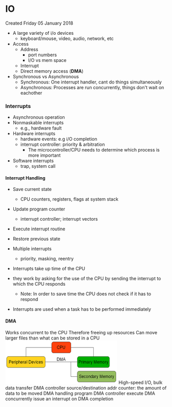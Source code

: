 # IO
Created Friday 05 January 2018


* A large variety of i/o devices
	* keyboard/mouse, video, audio, network, etc
* Access
	* Address
		* port numbers
		* I/O vs mem space
	* Interrupt
	* Direct memory access (**DMA**)
* Synchronous vs Asynchronous
	* Synchronous: One interrupt handler, cant do things simultaneously
	* Asynchronous: Processes are run concurrently, things don't wait on eachother


### Interrupts

* Asynchronous operation
* Nonmaskable interrupts
	* e.g., hardware fault
* Hardware interrupts
	* hardware events: e.g i/O completion
	* interrupt controller: priority & arbitration
		* The microcontroller/CPU needs to determine which process is more important
* Software interrupts
	* trap, system call


#### Interrupt Handling

* Save current state
	* CPU counters, registers, flags at system stack
* Update program counter
	* interrupt controller; interrupt vectors
* Execute interrupt routine
* Restore previous state
* Multiple interrupts
	* priority, masking, reentry



* Interrupts take up time of the CPU
* they work by asking for the use of the CPU by sending the interrupt to which the CPU responds
	* Note: In order to save time the CPU does not check if it has to respond
* Interrupts are used when a task has to be performed immediately


#### DMA
Works concurrent to the CPU
Therefore freeing up resources
Can move larger files than what can be stored in a CPU
![](./IO/pasted_image.png)
High-speed I/O, bulk data transfer
DMA controller
source/destination addr
counter: the amount of data to be moved
DMA handling
program DMA controller
execute DMA concurrently
issue an interrupt on DMA completion
	

